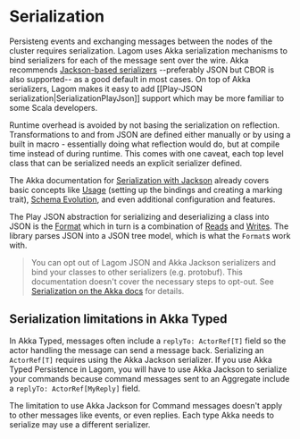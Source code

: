 # Serialization

Persisteng events and exchanging messages between the nodes of the cluster requires serialization. Lagom uses Akka serialization mechanisms to bind serializers for each of the message sent over the wire. Akka recommends [Jackson-based serializers](https://doc.akka.io/docs/akka/2.6/serialization-jackson.html) --preferably JSON but CBOR is also supported-- as a good default in most cases. On top of Akka serializers, Lagom makes it easy to add [[Play-JSON serialization|SerializationPlayJson]] support which may be more familiar to some Scala developers.

Runtime overhead is avoided by not basing the serialization on reflection. Transformations to and from JSON are defined either manually or by using a built in macro - essentially doing what reflection would do, but at compile time instead of during runtime. This comes with one caveat, each top level class that can be serialized needs an explicit serializer defined.

The Akka documentation for [Serialization with Jackson](https://doc.akka.io/docs/akka/2.6/serialization-jackson.html) already covers basic concepts like [Usage](https://doc.akka.io/docs/akka/2.6/serialization-jackson.html#usage) (setting up the bindings and creating a marking trait), [Schema Evolution](https://doc.akka.io/docs/akka/2.6/serialization-jackson.html#schema-evolution), and even additional configuration and features.

The Play JSON abstraction for serializing and deserializing a class into JSON is the [Format](https://www.playframework.com/documentation/2.7.x/api/scala/index.html#play.api.libs.json.Format) which in turn is a combination of [Reads](https://www.playframework.com/documentation/2.7.x/api/scala/index.html#play.api.libs.json.Reads) and [Writes](https://www.playframework.com/documentation/2.7.x/api/scala/index.html#play.api.libs.json.Writes). The library parses JSON into a JSON tree model, which is what the `Format`s work with.

> You can opt out of Lagom JSON and Akka Jackson serializers and bind your classes to other serializers (e.g. protobuf). This documentation doesn't cover the necessary steps to opt-out. See [Serialization on the Akka docs](https://doc.akka.io/docs/akka/2.6/serialization.html) for details.

## Serialization limitations in Akka Typed

In Akka Typed, messages often include a `replyTo: ActorRef[T]` field so the actor handling the message can send a message back. Serializing an `ActorRef[T]` requires using the Akka Jackson serializer. If you use Akka Typed Persistence in Lagom, you will have to use Akka Jackson to serialize your commands because command messages sent to an Aggregate include a `replyTo: ActorRef[MyReply]` field.

The limitation to use Akka Jackson for Command messages doesn't apply to other messages like events, or even replies. Each type Akka needs to serialize may use a different serializer.
